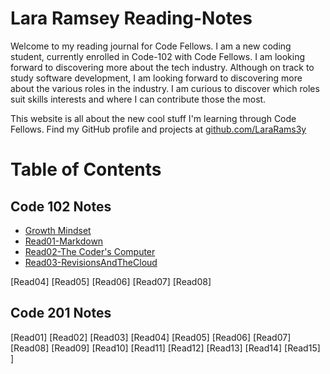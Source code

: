
# **Lara Ramsey Reading-Notes**
Welcome to my reading journal for Code Fellows. I am a new coding student, currently enrolled in Code-102 with Code Fellows. I am  looking forward to discovering more about the tech industry. Although on track to study software development, I am looking forward to discovering more about the various roles in the industry. I am curious to discover which roles suit skills interests and where I can contribute those the most.

This website is all about the new cool stuff I'm learning through Code Fellows. Find my GitHub profile and projects at [github.com/LaraRams3y](https://github.com/LaraRams3y)

# **Table of Contents**
## Code 102 Notes
- [Growth Mindset](https://lararams3y.github.io/reading-notes/growthmindset)
- [Read01-Markdown](https://lararams3y.github.io/reading-notes/code102/markdown)
- [Read02-The Coder's Computer](https://lararams3y.github.io/reading-notes/code102/coderscomputer)
- [Read03-RevisionsAndTheCloud](https://lararams3y.github.io/reading-notes/Code102/CodersComputer)

[Read04]
[Read05]
[Read06]
[Read07]
[Read08]
## Code 201 Notes
[Read01]
[Read02]
[Read03]
[Read04]
[Read05]
[Read06]
[Read07]
[Read08]
[Read09]
[Read10]
[Read11]
[Read12]
[Read13]
[Read14]
[Read15]
]

